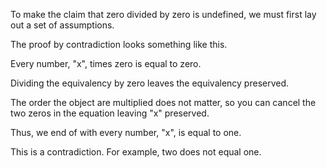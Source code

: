 To make the claim that zero divided by zero is undefined,
we must first lay out a set of assumptions.

The proof by contradiction looks something like this.

Every number, "x", times zero is equal to zero.

Dividing the equivalency by zero leaves the equivalency preserved.

The order the object are multiplied does not matter,
so you can cancel the two zeros in the equation leaving "x" preserved.

Thus, we end of with every number, "x", is equal to one.

This is a contradiction. For example, two does not equal one.